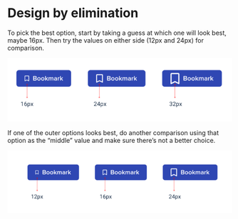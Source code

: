 # Design by elimination

To pick the best option, start by taking a guess at which one will look best, maybe 16px. Then try the values on either side (12px and 24px) for comparison.

![](../.gitbook/assets/design-by-elimination1.png)

If one of the outer options looks best, do another comparison using that option as the “middle” value and make sure there’s not a better choice.

![](../.gitbook/assets/design-by-elimination2.png)
